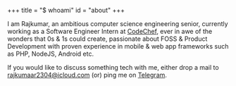 +++
title = "$ whoami"
id = "about"
+++

I am Rajkumar, an ambitious computer science engineering senior, currently working as a Software Engineer Intern at [CodeChef](https://codechef.com), ever in awe of the wonders that 0s & 1s could create, passionate about FOSS & Product Development with proven experience in mobile & web app frameworks such as PHP, NodeJS, Android etc.

If you would like to discuss something tech with me, either drop a mail to [rajkumaar2304@icloud.com](mailto:rajkumaar2304@icloud.com) (or) ping me on [Telegram](https://t.me/rajkumaar23).

